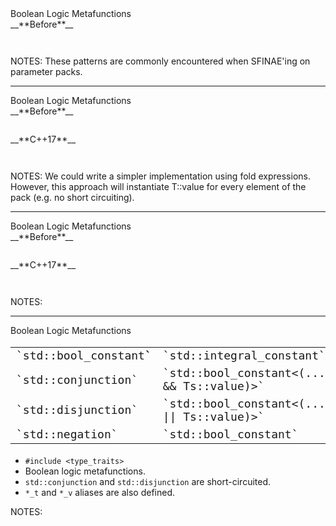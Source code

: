 <div class="slide-title">Boolean Logic Metafunctions</div>

<div class="left">
<span style="display: block">__**Before**__</span>

<pre style="display: inline-block;"><code class='sample' sample='cpp17_features/
42_boolean_logic_metafunctions
/
00_all_integral.cpp
#0
'></code></pre>
</div>

<div class="right">
</div>

NOTES:
These patterns are commonly encountered when SFINAE'ing on parameter packs.

---

<div class="slide-title">Boolean Logic Metafunctions</div>

<div class="left">
<span style="display: block">__**Before**__</span>

<pre style="display: inline-block;"><code class='sample' sample='cpp17_features/
42_boolean_logic_metafunctions
/
00_all_integral.cpp
#0
'></code></pre>
</div>

<div class="right">
<span style="display: block">__**C++17**__</span>

<pre style="display: inline-block;"><code class='sample' sample='cpp17_features/
42_boolean_logic_metafunctions
/
00_all_integral.cpp
#1
'></code></pre>
</div>

NOTES:
We could write a simpler implementation using fold expressions. However, this
approach will instantiate T::value for every element of the pack (e.g.  no
short circuiting).

---

<div class="slide-title">Boolean Logic Metafunctions</div>

<div class="left">
<span style="display: block">__**Before**__</span>

<pre style="display: inline-block;"><code class='sample' sample='cpp17_features/
42_boolean_logic_metafunctions
/
00_all_integral.cpp
#0
'></code></pre>
</div>

<div class="right">
<span style="display: block">__**C++17**__</span>

<pre style="display: inline-block;"><code class='sample' sample='cpp17_features/
42_boolean_logic_metafunctions
/
00_all_integral.cpp
#2
'></code></pre>
</div>

NOTES:

---

<div class="slide-title">Boolean Logic Metafunctions</div>

<table style="font-size: 18px;">
<tr>
  <td style="font-family: monospace;">`std::bool_constant<B>`</td>
  <td style="font-family: monospace;">`std::integral_constant<bool, B>`</td>
</tr>
<tr>
  <td style="font-family: monospace;">`std::conjunction<Ts...>`</td>
  <td style="font-family: monospace;">`std::bool_constant<(... && Ts::value)>`</td>
</tr>
<tr>
  <td style="font-family: monospace;">`std::disjunction<Ts...>`</td>
  <td style="font-family: monospace;">`std::bool_constant<(... || Ts::value)>`</td>
</tr>
<tr>
  <td style="font-family: monospace;">`std::negation<T>`</td>
  <td style="font-family: monospace;">`std::bool_constant<!T::value>`</td>
</tr>
</table>

* `#include <type_traits>`
* Boolean logic metafunctions.
* `std::conjunction` and `std::disjunction` are short-circuited.
* `*_t` and `*_v` aliases are also defined.

NOTES:

